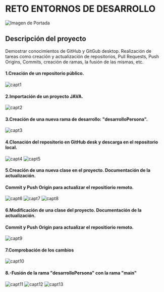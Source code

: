 
# **RETO ENTORNOS DE DESARROLLO**
![Imagen de Portada](UAX.jpg)
## Descripción del proyecto
Demostrar conocimientos de GitHub y GitGub desktop. Realización de tareas como
creación y actualización de repositorios, Pull Requests, Push Origins, Commits,
creación de ramas, la fusión de las mismas, etc.
#### 1.Creación de un repositorio público.
![capt1](reto2/capt1.jpg)

#### 2.Importación de un proyecto JAVA.
![capt2](reto2/capt2.jpg)
#### 3.Creación de una nueva rama de desarrollo: "desarrolloPersona".
![capt3](reto2/capt3.jpg)
#### 4.Clonación del repositorio en GitHub desk y descarga en el repositorio local.
![capt4](reto2/capt4.jpg)
![capt5](reto2/capt5.jpg)

#### 5.Creación de una nueva clase en el proyecto. Documentación de la actualización.
#### Commit y Push Origin para actualizar el repositiorio remoto.
![capt6](reto2/capt6.jpg)
![capt7](reto2/capt7.jpg)
![capt8](reto2/capt8.jpg)

#### 6.Modificación de una clase del proyecto. Documentación de la actualización.
#### Commit y Push Origin para actualizar el repositiorio remoto.
![capt9](reto2/capt9.jpg)
#### 7.Comprobación de los cambios
![capt10](reto2/capt10.jpg)

#### 8.-Fusión de la rama "desarrolloPersona" con la rama "main" 
![capt11](reto2/capt11.jpg)
![capt12](reto2/capt12.jpg)
![capt13](reto2/capt13.jpg)


